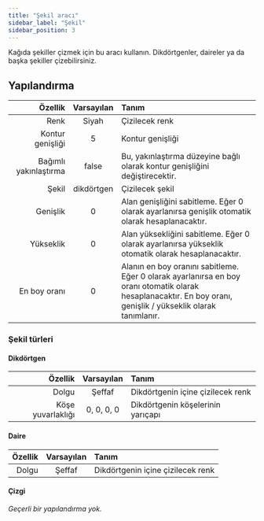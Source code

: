 ```yaml
---
title: "Şekil aracı"
sidebar_label: "Şekil"
sidebar_position: 3
---
```



Kağıda şekiller çizmek için bu aracı kullanın. Dikdörtgenler, daireler ya da başka şekiller çizebilirsiniz.

## Yapılandırma

|               Özellik | Varsayılan | Tanım                                                                                                                                                          |
| ---------------------:|:----------:|:-------------------------------------------------------------------------------------------------------------------------------------------------------------- |
|                  Renk |   Siyah    | Çizilecek renk                                                                                                                                                 |
|      Kontur genişliği |     5      | Kontur genişliği                                                                                                                                               |
| Bağımlı yakınlaştırma |   false    | Bu, yakınlaştırma düzeyine bağlı olarak kontur genişliğini değiştirecektir.                                                                                    |
|                 Şekil | dikdörtgen | Çizilecek şekil                                                                                                                                                |
|              Genişlik |     0      | Alan genişliğini sabitleme. Eğer 0 olarak ayarlanırsa genişlik otomatik olarak hesaplanacaktır.                                                                |
|             Yükseklik |     0      | Alan yüksekliğini sabitleme. Eğer 0 olarak ayarlanırsa yükseklik otomatik olarak hesaplanacaktır.                                                              |
|          En boy oranı |     0      | Alanın en boy oranını sabitleme. Eğer 0 olarak ayarlanırsa en boy oranı otomatik olarak hesaplanacaktır. En boy oranı, genişlik / yükseklik olarak tanımlanır. |

### Şekil türleri

#### Dikdörtgen

|           Özellik | Varsayılan | Tanım                             |
| -----------------:|:----------:|:--------------------------------- |
|             Dolgu |   Şeffaf   | Dikdörtgenin içine çizilecek renk |
| Köşe yuvarlaklığı | 0, 0, 0, 0 | Dikdörtgenin köşelerinin yarıçapı |

#### Daire

| Özellik | Varsayılan | Tanım                             |
| -------:|:----------:|:--------------------------------- |
|   Dolgu |   Şeffaf   | Dikdörtgenin içine çizilecek renk |

#### Çizgi

*Geçerli bir yapılandırma yok.*
